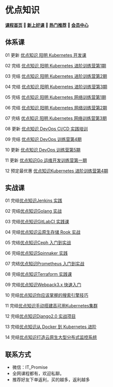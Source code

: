 # 优点知识

#### [**课程首页**](../../README.md) 💖 [**新上好课**](./xshk.md) 💖 [**热门推荐**](./rmtj.md) 💖 [**会员中心**](./vip.md)



## **体系课**

01 更新 [优点知识 阳明 Kubernetes 开发课](https://youdianzhishi.com/web/course/1018)

02 完结 [优点知识 阳明 Kubernetes 进阶训练营第1期](https://youdianzhishi.com/web/course/1012)

03 完结 [优点知识 阳明 Kubernetes 进阶训练营第2期](https://youdianzhishi.com/web/course/1022)

04 完结 [优点知识 阳明 Kubernetes 进阶训练营第3期](https://youdianzhishi.com/web/course/1030)

05 完结 [优点知识 阳明 Kubernetes 网络训练营第1期](https://youdianzhishi.com/web/course/1021)

06 完结 [优点知识 阳明 Kubernetes 网络训练营第2期](https://youdianzhishi.com/web/course/1029)

07 完结 [优点知识 阳明 Kubernetes 网络训练营第3期](https://youdianzhishi.com/web/course/1031)

08 更新 [优点知识 DevOps CI/CD 实践培训](https://youdianzhishi.com/web/course/1026)

09 完结 [优点知识 DevOps 训练营第4期](https://youdianzhishi.com/web/course/1032)

10 更新 [优点知识 DevOps 训练营第5期](https://youdianzhishi.com/web/course/1034)

11 更新 [优点知识Go 运维开发训练营第一期](https://youdianzhishi.com/web/course/1035)

12 预定最优惠 [优点知识Kubernetes 进阶训练营第4期](https://youdianzhishi.com/web/course/1036)



## **实战课**

01 完结[优点知识Jenkins 实践](https://youdianzhishi.com/web/course/1013)

02 完结[优点知识Golang 实战](https://youdianzhishi.com/web/course/1011)

03 完结[优点知识GitLabCI 实践课](https://youdianzhishi.com/web/course/1016)

04 完结[优点知识云原生存储 Rook 实战](https://youdianzhishi.com/web/course/1025)

05 完结[优点知识Ceph 入门到实战](https://youdianzhishi.com/web/course/1019)

06 完结[优点知识Spinnaker 实践](https://youdianzhishi.com/web/course/1020)

07 完结[优点知识Prometheus 入门到实战](https://youdianzhishi.com/web/course/1027)

08 完结[优点知识Terraform 实践课](https://youdianzhishi.com/web/course/1033)

09 完结[优点知识Webpack3.x 快速入门](https://youdianzhishi.com/web/course/1003)

10 完结[优点知识你应该掌握的搜索引擎技巧](https://youdianzhishi.com/web/course/1008)

11 完结[优点知识手动搭建高可用Kubernetes集群](https://youdianzhishi.com/web/course/1004)

12 完结[优点知识Django2.0 实战项目](https://youdianzhishi.com/web/course/1006)

13 完结[优点知识从 Docker 到 Kubernetes 进阶](https://youdianzhishi.com/web/course/1007)

14 完结[优点知识打造云原生大型分布式监控系统](https://youdianzhishi.com/web/course/1015)



## **联系方式**
-  微信：IT_Promise
-  全网课程都有，欢迎私聊。
-  推荐好友下单返利，买的越多，返利越多